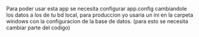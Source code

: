 Para poder usar esta app se necesita configurar app.config cambiandole los datos a los de tu bd local, para produccion yo usaria un ini en la carpeta windows 
con la configuracion de la base de datos. (para esto se necesita cambiar parte del codigo)
